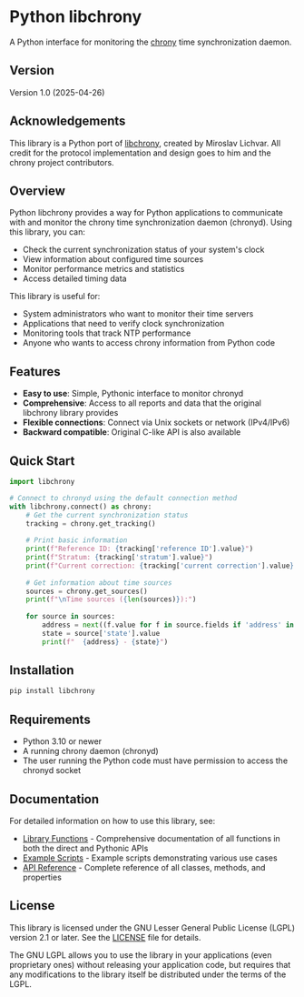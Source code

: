 # Python libchrony

A Python interface for monitoring the [chrony](https://chrony-project.org/) time synchronization daemon.

## Version

Version 1.0 (2025-04-26)

## Acknowledgements

This library is a Python port of [libchrony](https://gitlab.com/chrony/libchrony), created by Miroslav Lichvar. All credit for the protocol implementation and design goes to him and the chrony project contributors.

## Overview

Python libchrony provides a way for Python applications to communicate with and monitor the chrony time synchronization daemon (chronyd). Using this library, you can:

- Check the current synchronization status of your system's clock
- View information about configured time sources
- Monitor performance metrics and statistics
- Access detailed timing data

This library is useful for:

- System administrators who want to monitor their time servers
- Applications that need to verify clock synchronization
- Monitoring tools that track NTP performance
- Anyone who wants to access chrony information from Python code

## Features

- **Easy to use**: Simple, Pythonic interface to monitor chronyd
- **Comprehensive**: Access to all reports and data that the original libchrony library provides
- **Flexible connections**: Connect via Unix sockets or network (IPv4/IPv6)
- **Backward compatible**: Original C-like API is also available

## Quick Start

```python
import libchrony

# Connect to chronyd using the default connection method
with libchrony.connect() as chrony:
    # Get the current synchronization status
    tracking = chrony.get_tracking()
    
    # Print basic information
    print(f"Reference ID: {tracking['reference ID'].value}")
    print(f"Stratum: {tracking['stratum'].value}")
    print(f"Current correction: {tracking['current correction'].value} seconds")
    
    # Get information about time sources
    sources = chrony.get_sources()
    print(f"\nTime sources ({len(sources)}):")
    
    for source in sources:
        address = next((f.value for f in source.fields if 'address' in f.name), "unknown")
        state = source['state'].value
        print(f"  {address} - {state}")
```

## Installation

```bash
pip install libchrony
```

## Requirements

- Python 3.10 or newer
- A running chrony daemon (chronyd)
- The user running the Python code must have permission to access the chronyd socket

## Documentation

For detailed information on how to use this library, see:

- [Library Functions](docs/Library_Functions.md) - Comprehensive documentation of all functions in both the direct and Pythonic APIs
- [Example Scripts](examples/) - Example scripts demonstrating various use cases
- [API Reference](docs/API_Reference.md) - Complete reference of all classes, methods, and properties

## License

This library is licensed under the GNU Lesser General Public License (LGPL) version 2.1 or later. See the [LICENSE](LICENSE.md) file for details.

The GNU LGPL allows you to use the library in your applications (even proprietary ones) without releasing your application code, but requires that any modifications to the library itself be distributed under the terms of the LGPL.
